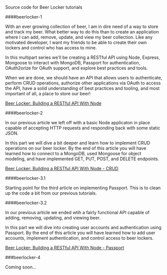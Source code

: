 Source code for Beer Locker tutorials

####beerlocker-1

With an ever growing collection of beer, I am in dire need of a way to store and track my beer. What better way to do this than to create an application where I can add, remove, update, and view my beer collection. Like any motivated developer, I want my friends to be able to create their own lockers and control who has access to mine.

In this multipart series we’ll be creating a RESTful API using Node, Express, Mongoose to interact with MongoDB, Passport for authentication, OAuth2orize for OAuth support, and explore best practices and tools.

When we are done, we should have an API that allows users to authenticate, perform CRUD operations, authorize other applications via OAuth to access the API, have a solid understanding of best practices and tooling, and most important of all, a place to store our beer!

[Beer Locker: Building a RESTful API With Node](http://scottksmith.com/blog/2014/05/02/building-restful-apis-with-node/)

####beerlocker-2

In our previous article we left off with a basic Node applicaton in place capable of accepting HTTP requests and responding back with some static JSON.

In this part we will dive a bit deeper and learn how to implement CRUD operations on our beer locker. By the end of this article you will have learned how to connect to a MongoDB, used Mongoose for object modeling, and have implemented GET, PUT, POST, and DELETE endpoints.

[Beer Locker: Building a RESTful API With Node - CRUD](http://scottksmith.com/blog/2014/05/05/beer-locker-building-a-restful-api-with-node-crud/)

####beerlocker-3.1

Starting point for the third article on implementing Passport. This is to clean up the code a bit from our previous tutorials.

####beerlocker-3.2

In our previous article we ended wtih a fairly functional API capable of adding, removing, updating, and viewing beer.

In this part we will dive into creating user accounts and authentication using Passport. By the end of this article you will have learned how to add user accounts, implement authentication, and control access to beer lockers.

[Beer Locker: Building a RESTful API With Node - Passport](http://scottksmith.com/blog/2014/05/29/beer-locker-building-a-restful-api-with-node-passport/)

###beerlocker-4

Coming soon...
